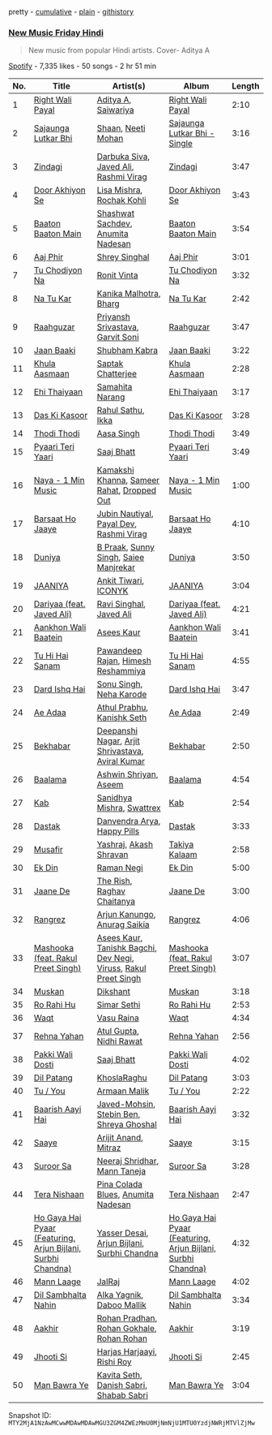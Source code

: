 pretty - [cumulative](/playlists/cumulative/37i9dQZF1DWVCuOatqCW5M.md) - [plain](/playlists/plain/37i9dQZF1DWVCuOatqCW5M) - [githistory](https://github.githistory.xyz/mackorone/spotify-playlist-archive/blob/main/playlists/plain/37i9dQZF1DWVCuOatqCW5M)

### [New Music Friday Hindi ](https://open.spotify.com/playlist/37i9dQZF1DWVCuOatqCW5M)

> New music from popular Hindi artists\. Cover\- Aditya A

[Spotify](https://open.spotify.com/user/spotify) - 7,335 likes - 50 songs - 2 hr 51 min

| No. | Title | Artist(s) | Album | Length |
|---|---|---|---|---|
| 1 | [Right Wali Payal](https://open.spotify.com/track/0y8lqslrswqgJgDKNxd8zo) | [Aditya A](https://open.spotify.com/artist/4wwYGgSpeBtvk5WX6HBqzw), [Saiwariya](https://open.spotify.com/artist/34Bsd6kohYGNWw1zvqkVd5) | [Right Wali Payal](https://open.spotify.com/album/3dOjLj8aNk6XbdR1Sfv5Va) | 2:10 |
| 2 | [Sajaunga Lutkar Bhi](https://open.spotify.com/track/3PzNjt67SwJuJWKqSBfx3k) | [Shaan](https://open.spotify.com/artist/5cB4d4jPYjMT326sjihQ4m), [Neeti Mohan](https://open.spotify.com/artist/3ZxZ03fj3tXBZHZWzvaLSM) | [Sajaunga Lutkar Bhi \- Single](https://open.spotify.com/album/6msVTEPZ8646JKzoEXNCVb) | 3:16 |
| 3 | [Zindagi](https://open.spotify.com/track/3f9eHirWYwhaAkZZU40qT8) | [Darbuka Siva](https://open.spotify.com/artist/5t97rjifUl8d4HNwSzbCv9), [Javed Ali](https://open.spotify.com/artist/4W91bbPB2CTSsHwt7eqNl7), [Rashmi Virag](https://open.spotify.com/artist/5r2baeTwcCJnuIsDIlxUJo) | [Zindagi](https://open.spotify.com/album/1AgjjDvQ6xHFplMUtaQcUB) | 3:47 |
| 4 | [Door Akhiyon Se](https://open.spotify.com/track/4WFAI5cJMTQnI4hVCNjf5D) | [Lisa Mishra](https://open.spotify.com/artist/418X5slNWlJwym4x3Oq3Cs), [Rochak Kohli](https://open.spotify.com/artist/3dN9MQpjIyNxyeRfz4EDZe) | [Door Akhiyon Se](https://open.spotify.com/album/3upYOt0FgSLjypBO6oHaHw) | 3:43 |
| 5 | [Baaton Baaton Main](https://open.spotify.com/track/764XnzLSpfB7VSMkKywfMB) | [Shashwat Sachdev](https://open.spotify.com/artist/465OXuCU8YZNmVG1leLwQ9), [Anumita Nadesan](https://open.spotify.com/artist/1nmKYy6efdYl8sIcT0gCLJ) | [Baaton Baaton Main](https://open.spotify.com/album/0QVNwZykSmyVyFLbKZkMMY) | 3:54 |
| 6 | [Aaj Phir](https://open.spotify.com/track/2Sw1TG2ZgeHwSU5hL0YH4Z) | [Shrey Singhal](https://open.spotify.com/artist/36vLOasO8BD2hzG9nab0ED) | [Aaj Phir](https://open.spotify.com/album/4qBNXVqliGoNOOdxxdYsV1) | 3:01 |
| 7 | [Tu Chodiyon Na](https://open.spotify.com/track/4trQhzRfEN0z5htXvjc5zA) | [Ronit Vinta](https://open.spotify.com/artist/0FHOJryrpHtkKAZMKULXXn) | [Tu Chodiyon Na](https://open.spotify.com/album/1DdgnxCTXd5ggIFAy3TtHe) | 3:32 |
| 8 | [Na Tu Kar](https://open.spotify.com/track/52RHRhgaugcG31X53dyB4S) | [Kanika Malhotra](https://open.spotify.com/artist/5gjsevqOsPyRsQVf8JhOH6), [Bharg](https://open.spotify.com/artist/5mUENA9ewpJd5z9KuwOKrd) | [Na Tu Kar](https://open.spotify.com/album/1Fj3SPxQIuiep6gsSdxFbO) | 2:42 |
| 9 | [Raahguzar](https://open.spotify.com/track/7KCgRtQkqxmcKUPpJOm4O0) | [Priyansh Srivastava](https://open.spotify.com/artist/1mmWHJzVXCNSQBlbeAMKFU), [Garvit Soni](https://open.spotify.com/artist/4MCoxHC5rvQP0I7o63RXSH) | [Raahguzar](https://open.spotify.com/album/5YWlf0QjACtCxpFKxNvDAb) | 3:47 |
| 10 | [Jaan Baaki](https://open.spotify.com/track/1bbnPoIFuIg18LLuSZyPK1) | [Shubham Kabra](https://open.spotify.com/artist/2gxw2IBkHbDFpzqLqx3AQy) | [Jaan Baaki](https://open.spotify.com/album/7zEMEhRTwE4xQkwbQ65YAs) | 3:22 |
| 11 | [Khula Aasmaan](https://open.spotify.com/track/0K87woraSH2QnwWz85loxE) | [Saptak Chatterjee](https://open.spotify.com/artist/7rcHjaw38oHqxTjwQUnlRc) | [Khula Aasmaan](https://open.spotify.com/album/6IIFWue4zTFcPiC1mXbGk9) | 2:28 |
| 12 | [Ehi Thaiyaan](https://open.spotify.com/track/3ONTo1111Wy53OT1hD039R) | [Samahita Narang](https://open.spotify.com/artist/4EBQpbs8lhMmXp1ZLNAQl4) | [Ehi Thaiyaan](https://open.spotify.com/album/13Zkhhp1ULwexiKUBYEEyv) | 3:17 |
| 13 | [Das Ki Kasoor](https://open.spotify.com/track/2FRbQ4h7EKZMFYle9gWb8W) | [Rahul Sathu](https://open.spotify.com/artist/64UjPeMUmhyalooujVrEU3), [Ikka](https://open.spotify.com/artist/07iEy1AecUPVzfC2J2gCHR) | [Das Ki Kasoor](https://open.spotify.com/album/7GQpcTjGgM90XJSw3V8yLA) | 3:28 |
| 14 | [Thodi Thodi](https://open.spotify.com/track/3frZxnvydmc4b8HCeqKGW8) | [Aasa Singh](https://open.spotify.com/artist/1oJYWBIasyrnLv3jZYkIRF) | [Thodi Thodi](https://open.spotify.com/album/58uFmVcwN8v5rcS8FaQfH1) | 3:49 |
| 15 | [Pyaari Teri Yaari](https://open.spotify.com/track/5dXzhnjyJFoKpEXZc4wtlp) | [Saaj Bhatt](https://open.spotify.com/artist/5X6ShVeOR0RNA0QLpFksuj) | [Pyaari Teri Yaari](https://open.spotify.com/album/3Rpr1feuFLsyAoewL69MJq) | 3:49 |
| 16 | [Naya \- 1 Min Music](https://open.spotify.com/track/1Z5u0OtPKzwFqCe0QzfC6Y) | [Kamakshi Khanna](https://open.spotify.com/artist/1HMOlfBc4CK1WXcIeNnLPq), [Sameer Rahat](https://open.spotify.com/artist/0GjCAhxXdNW2Cje8YIHxp0), [Dropped Out](https://open.spotify.com/artist/7zN7ZzgJdUZdEcbecViK4N) | [Naya \- 1 Min Music](https://open.spotify.com/album/3lQg8rwxB9jseDm89eaiTV) | 1:00 |
| 17 | [Barsaat Ho Jaaye](https://open.spotify.com/track/3nZr2Anx8AEkI3thetbBzP) | [Jubin Nautiyal](https://open.spotify.com/artist/1tqysapcCh1lWEAc9dIFpa), [Payal Dev](https://open.spotify.com/artist/6FtZhorjCMfkaVJ7kKdmq7), [Rashmi Virag](https://open.spotify.com/artist/5r2baeTwcCJnuIsDIlxUJo) | [Barsaat Ho Jaaye](https://open.spotify.com/album/6Us08Vq82uCHK5aROjNlmA) | 4:10 |
| 18 | [Duniya](https://open.spotify.com/track/1oDwcIRY8GsNn7VZr8ladn) | [B Praak](https://open.spotify.com/artist/56SjZARoEvag3RoKWIb16j), [Sunny Singh](https://open.spotify.com/artist/7DLinx8mI1KpCbQ5jpK7eX), [Saiee Manjrekar](https://open.spotify.com/artist/3vfboh3NO1IPZHJEuEFzaM) | [Duniya](https://open.spotify.com/album/0pY9e05RJ52zBkEI7kezYB) | 3:50 |
| 19 | [JAANIYA](https://open.spotify.com/track/171BpfIunw4saFc0pPJfDO) | [Ankit Tiwari](https://open.spotify.com/artist/0E02VcvA5p1ndkLdqWD5JB), [ICONYK](https://open.spotify.com/artist/53jFDJeDG6WGvjeiuw8RAE) | [JAANIYA](https://open.spotify.com/album/5D0XVqRiZGBTqjoy3SF1xQ) | 3:04 |
| 20 | [Dariyaa \(feat\. Javed Ali\)](https://open.spotify.com/track/4vByr0ivtfJq9HRTXzbpZ3) | [Ravi Singhal](https://open.spotify.com/artist/04jC0vqWW2xa1HLQzXTyPY), [Javed Ali](https://open.spotify.com/artist/4W91bbPB2CTSsHwt7eqNl7) | [Dariyaa \(feat\. Javed Ali\)](https://open.spotify.com/album/1DhTfJQSFarNYHHdLsLYa5) | 4:21 |
| 21 | [Aankhon Wali Baatein](https://open.spotify.com/track/21VVLmm60b0AEzmBNoV4Wr) | [Asees Kaur](https://open.spotify.com/artist/1sVmXkzX2ukc6QvasrDBES) | [Aankhon Wali Baatein](https://open.spotify.com/album/0G9A3yId2w5NBJcqwh31uv) | 3:41 |
| 22 | [Tu Hi Hai Sanam](https://open.spotify.com/track/3fmYGdO1LPyTltoi2JBjLX) | [Pawandeep Rajan](https://open.spotify.com/artist/3cy473zaKsJ7eo6l3t8SKd), [Himesh Reshammiya](https://open.spotify.com/artist/0sSxphmGskGCKlwB9xa6WU) | [Tu Hi Hai Sanam](https://open.spotify.com/album/3fVtcKmQYceDSk8SbCctWS) | 4:55 |
| 23 | [Dard Ishq Hai](https://open.spotify.com/track/4FxAGAvrO3OZVblVkYSkR4) | [Sonu Singh](https://open.spotify.com/artist/0MDOUIzP8IaaURGIlu3pmx), [Neha Karode](https://open.spotify.com/artist/4GUWRLqQ58vGlU9aIfC9QN) | [Dard Ishq Hai](https://open.spotify.com/album/4tEh0pteIKZat8YiUQGaib) | 3:47 |
| 24 | [Ae Adaa](https://open.spotify.com/track/6YXsutXu14CVluUquXYj3U) | [Athul Prabhu](https://open.spotify.com/artist/2H1oIuuXf49PDcKOa1fRP6), [Kanishk Seth](https://open.spotify.com/artist/4hGFNXuWut4b2sfJCJJNEo) | [Ae Adaa](https://open.spotify.com/album/5ae2hs3YDhHgc5ItCpQb5D) | 2:49 |
| 25 | [Bekhabar](https://open.spotify.com/track/20H7gJ6egUmfOzQ00t5DEH) | [Deepanshi Nagar](https://open.spotify.com/artist/3rRSuKh0igtO8J7uHz2AgQ), [Arjit Shrivastava](https://open.spotify.com/artist/7EBfv067H7dViRbeOVQqFv), [Aviral Kumar](https://open.spotify.com/artist/4VWA00yIUYAA3b0jsjdx1z) | [Bekhabar](https://open.spotify.com/album/1NvOkJwsKFEzthlxDr9UnV) | 2:50 |
| 26 | [Baalama](https://open.spotify.com/track/4970eHla8KU6fnI6HwBG5T) | [Ashwin Shriyan](https://open.spotify.com/artist/4SCbhE65PngfOrzd90rQTH), [Aseem](https://open.spotify.com/artist/2Z5Fwohe32YFEjPpuiSAo1) | [Baalama](https://open.spotify.com/album/0iN1SJgo1d3xKc2vFPsv2O) | 4:54 |
| 27 | [Kab](https://open.spotify.com/track/51I4qI7REq8zPjpl65RntO) | [Sanidhya Mishra](https://open.spotify.com/artist/61bHux05mZ1HlyrnqlsfW4), [Swattrex](https://open.spotify.com/artist/1c4IXYT2idOski3WEtfJpW) | [Kab](https://open.spotify.com/album/2xWfdhiuYzFhkQBA3lDW8x) | 2:54 |
| 28 | [Dastak](https://open.spotify.com/track/6p2ZjkoroOPdcTlcM5MLwA) | [Danvendra Arya](https://open.spotify.com/artist/5U83fpbPsUzYMcKlQZv1Ub), [Happy Pills](https://open.spotify.com/artist/4rgPItfFsz5c623LYz1OMA) | [Dastak](https://open.spotify.com/album/6BfyWnIBRo4XE5WlQvCLTe) | 3:33 |
| 29 | [Musafir](https://open.spotify.com/track/0qrhhIGpOkghVtiIjTi6yV) | [Yashraj](https://open.spotify.com/artist/0TwG8C39WJIfFlcPrhxHST), [Akash Shravan](https://open.spotify.com/artist/4jFzbVrYw3ARhalxPjFfU0) | [Takiya Kalaam](https://open.spotify.com/album/1sUkDpeG4mPaQSJh9mTzzw) | 2:58 |
| 30 | [Ek Din](https://open.spotify.com/track/6hFeEa1XPaw2bbHi8eFt4x) | [Raman Negi](https://open.spotify.com/artist/1ZsF8DeNQav5xvu4X5KsYB) | [Ek Din](https://open.spotify.com/album/61VF8aptPP2fs4Idcakhr1) | 5:00 |
| 31 | [Jaane De](https://open.spotify.com/track/6BFBH6s2N4fMA4Huwq88mB) | [The Rish](https://open.spotify.com/artist/0Eb38FY9vOjiRA10iXPGHI), [Raghav Chaitanya](https://open.spotify.com/artist/3qpyErDI4i90q5EGgSRmNK) | [Jaane De](https://open.spotify.com/album/4Exxf3P4vKBpbJsyZEBj6c) | 3:00 |
| 32 | [Rangrez](https://open.spotify.com/track/0hpkrnDK1a21CX3uylUocb) | [Arjun Kanungo](https://open.spotify.com/artist/3bAFvRjPZrpRz9Ox1sElQa), [Anurag Saikia](https://open.spotify.com/artist/6hzngLO20cX5IGqT0hVv1G) | [Rangrez](https://open.spotify.com/album/1TqRxCaSNE08PZ5WzhrX31) | 4:06 |
| 33 | [Mashooka \(feat\. Rakul Preet Singh\)](https://open.spotify.com/track/6CVu3umk6baD6bwLVzmx3m) | [Asees Kaur](https://open.spotify.com/artist/1sVmXkzX2ukc6QvasrDBES), [Tanishk Bagchi](https://open.spotify.com/artist/4f7KfxeHq9BiylGmyXepGt), [Dev Negi](https://open.spotify.com/artist/04FsFHujpuqonrPXZrEJlK), [Viruss](https://open.spotify.com/artist/6sfh0P8S3lNQ8saqj0bc7q), [Rakul Preet Singh](https://open.spotify.com/artist/1MKWS2FzyIsjlLV9v926gU) | [Mashooka \(feat\. Rakul Preet Singh\)](https://open.spotify.com/album/1AzWjPYpCyqP7uqt04yFxv) | 3:07 |
| 34 | [Muskan](https://open.spotify.com/track/16ZcfVSuCcBDdlpvmEIA1i) | [Dikshant](https://open.spotify.com/artist/0kTAB5SUakX286t6K7J3QR) | [Muskan](https://open.spotify.com/album/3NLZpWHd23xx5YYveGbNlv) | 3:18 |
| 35 | [Ro Rahi Hu](https://open.spotify.com/track/2CnTYJ4VMeUzmB2y5977xb) | [Simar Sethi](https://open.spotify.com/artist/16oBN2vPJych5RW6qJg8XI) | [Ro Rahi Hu](https://open.spotify.com/album/3a2XFb82rtBH2KrUwGrOPw) | 2:53 |
| 36 | [Waqt](https://open.spotify.com/track/4d70bpXNyxPFchPzEQU5JW) | [Vasu Raina](https://open.spotify.com/artist/5wwyvQQMsmzSUZo6FBoWJL) | [Waqt](https://open.spotify.com/album/4d0yolr12CuiiFpBYbgLIa) | 4:34 |
| 37 | [Rehna Yahan](https://open.spotify.com/track/1VJL3frLxxd52d9CzkTmm5) | [Atul Gupta](https://open.spotify.com/artist/6oBR9IHSypECG3HX96270k), [Nidhi Rawat](https://open.spotify.com/artist/7cf1RowWBaDGxNU9JDinlY) | [Rehna Yahan](https://open.spotify.com/album/12YpLiUbFEp8YWwMbzOAvJ) | 2:56 |
| 38 | [Pakki Wali Dosti](https://open.spotify.com/track/545Y4JClhPsET5b4EyY089) | [Saaj Bhatt](https://open.spotify.com/artist/5X6ShVeOR0RNA0QLpFksuj) | [Pakki Wali Dosti](https://open.spotify.com/album/0kXGavJbmC8CAn6lMfaKNa) | 4:02 |
| 39 | [Dil Patang](https://open.spotify.com/track/1RbTj7XTHJ8K4AHjUwcR2h) | [KhoslaRaghu](https://open.spotify.com/artist/20tfEk8GA9lO1i0cZsslKS) | [Dil Patang](https://open.spotify.com/album/6IaWMrvJQLgudyIHa6r0dj) | 3:03 |
| 40 | [Tu / You](https://open.spotify.com/track/4L6hCEc9xFf01U4d66JzK0) | [Armaan Malik](https://open.spotify.com/artist/4IKVDbCSBTxBeAsMKjAuTs) | [Tu / You](https://open.spotify.com/album/4MGu4YPgaKkxwgGf6MaAyn) | 2:22 |
| 41 | [Baarish Aayi Hai](https://open.spotify.com/track/6kO2iI3NvCJV35063NEWb4) | [Javed\-Mohsin](https://open.spotify.com/artist/2zvJLk0gTH7r7A5Q6X5Bq8), [Stebin Ben](https://open.spotify.com/artist/1UAzmnFgjizIDvtHvnCdEq), [Shreya Ghoshal](https://open.spotify.com/artist/0oOet2f43PA68X5RxKobEy) | [Baarish Aayi Hai](https://open.spotify.com/album/2Zafg5M5XRCk6qQ0tYpzbi) | 3:32 |
| 42 | [Saaye](https://open.spotify.com/track/0fdsAOeCtXHyjEra16h3An) | [Arijit Anand](https://open.spotify.com/artist/4SCDbi4KztQTP0HoOuCNjK), [Mitraz](https://open.spotify.com/artist/3iGhlvzpXc0UHBQ7klAItX) | [Saaye](https://open.spotify.com/album/1Gus69A2j11p8utuhDIc4O) | 3:15 |
| 43 | [Suroor Sa](https://open.spotify.com/track/2xw0QDb1kMzeFjF6SSmRAv) | [Neeraj Shridhar](https://open.spotify.com/artist/3tHD07u1ON4uHxmnT9rwqZ), [Mann Taneja](https://open.spotify.com/artist/4nrzV0KNK93wplq40UzfkW) | [Suroor Sa](https://open.spotify.com/album/1hoYZSZxDUvAbZTjkccmM2) | 3:28 |
| 44 | [Tera Nishaan](https://open.spotify.com/track/23gBGYYQcA8ivnVDj2eZxD) | [Pina Colada Blues](https://open.spotify.com/artist/1pSV6wx1cZQB3l7c2wY3mE), [Anumita Nadesan](https://open.spotify.com/artist/1nmKYy6efdYl8sIcT0gCLJ) | [Tera Nishaan](https://open.spotify.com/album/1FsGhpy3Br29xgbS1PJB4I) | 2:47 |
| 45 | [Ho Gaya Hai Pyaar \(Featuring\. Arjun Bijlani, Surbhi Chandna\)](https://open.spotify.com/track/0XCJTgKNn5gQ5McayMv86D) | [Yasser Desai](https://open.spotify.com/artist/6RF8hEdlUKoLPQOHmBbHiM), [Arjun Bijlani](https://open.spotify.com/artist/16AdgG9cB8v609ylemhGXz), [Surbhi Chandna](https://open.spotify.com/artist/4dolEGmLEbK9ZqJAEW0o4l) | [Ho Gaya Hai Pyaar \(Featuring\. Arjun Bijlani, Surbhi Chandna\)](https://open.spotify.com/album/7tfwkCk4Cm2gu8KQGvPDqT) | 4:32 |
| 46 | [Mann Laage](https://open.spotify.com/track/2SxMLWe8DsE2BCSDhRP9IH) | [JalRaj](https://open.spotify.com/artist/5fuBZptKdXWB7NLT2eDwaT) | [Mann Laage](https://open.spotify.com/album/6E5B3iItUC7SjMjLMlhDq4) | 4:02 |
| 47 | [Dil Sambhalta Nahin](https://open.spotify.com/track/1dzj3do56CDTT1s4bFNnix) | [Alka Yagnik](https://open.spotify.com/artist/3gBKY0y3dFFVRqicLnVZYz), [Daboo Mallik](https://open.spotify.com/artist/5ZBs0xY2COd7tg0nTgu7NP) | [Dil Sambhalta Nahin](https://open.spotify.com/album/75X69O24r9xYhNMD8wBZNd) | 3:34 |
| 48 | [Aakhir](https://open.spotify.com/track/6H3sAWLZRET9SblfxEvwRh) | [Rohan Pradhan](https://open.spotify.com/artist/5OvvUIcEWpnKuP0F3HoRce), [Rohan Gokhale](https://open.spotify.com/artist/4ByvpTI0IccMuJ4HyAODlZ), [Rohan Rohan](https://open.spotify.com/artist/6wnx3CHIWmuaOWubIXn6UE) | [Aakhir](https://open.spotify.com/album/12gT82y8lBN3SyrFctwVwH) | 3:19 |
| 49 | [Jhooti Si](https://open.spotify.com/track/622d1Z8ToHDwFLlcM03qSG) | [Harjas Harjaayi](https://open.spotify.com/artist/3ioOEaiQ1Zw6RMCesOOWfZ), [Rishi Roy](https://open.spotify.com/artist/1CPC6yBRVnK1WxibuqwNNH) | [Jhooti Si](https://open.spotify.com/album/4Ub1jx5nfoC9iZIPge9J09) | 2:45 |
| 50 | [Man Bawra Ye](https://open.spotify.com/track/6yugklWvWeAYhjKdbGP9ns) | [Kavita Seth](https://open.spotify.com/artist/3nQ125TJobosBH446Dsvvv), [Danish Sabri](https://open.spotify.com/artist/1d1zBysvyutA5en7DZnvJW), [Shabab Sabri](https://open.spotify.com/artist/6uZv9f2du7TdOlOr5IjLE1) | [Man Bawra Ye](https://open.spotify.com/album/1Xj6Vh4JDcphIgxk1pIWAE) | 3:04 |

Snapshot ID: `MTY2MjA1NzAwMCwwMDAwMDAwMGU3ZGM4ZWEzMmU0MjNmNjU1MTU0YzdjNWRjMTVlZjMw`

